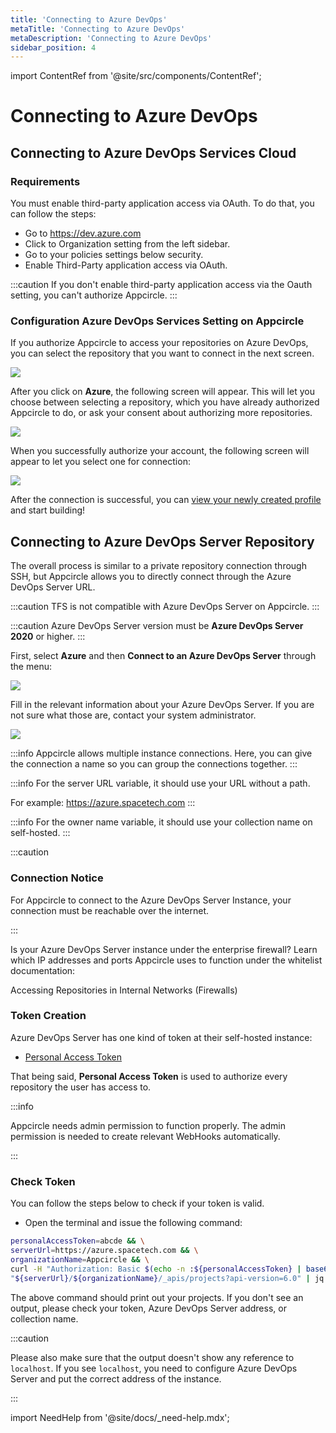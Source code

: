 ```yaml
---
title: 'Connecting to Azure DevOps'
metaTitle: 'Connecting to Azure DevOps'
metaDescription: 'Connecting to Azure DevOps'
sidebar_position: 4
---
```


import ContentRef from '@site/src/components/ContentRef';

# Connecting to Azure DevOps

## Connecting to Azure DevOps Services Cloud

### Requirements

You must enable third-party application access via OAuth. To do that, you can follow the steps:

- Go to https://dev.azure.com
- Click to Organization setting from the left sidebar.
- Go to your policies settings below security.
- Enable Third-Party application access via OAuth.

:::caution
If you don't enable third-party application access via the Oauth setting, you can't authorize Appcircle.
:::

### Configuration Azure DevOps Services Setting on Appcircle

If you authorize Appcircle to access your repositories on Azure DevOps, you can select the repository that you want to connect in the next screen.

![](<https://cdn.appcircle.io/docs/assets/azure-connect-main.png>)

After you click on **Azure**, the following screen will appear. This will let you choose between selecting a repository, which you have already authorized Appcircle to do, or ask your consent about authorizing more repositories.

![](<https://cdn.appcircle.io/docs/assets/azure-connection-3.png>)

When you successfully authorize your account, the following screen will appear to let you select one for connection:

![](<https://cdn.appcircle.io/docs/assets/azure-connection-6.png>)

After the connection is successful, you can [view your newly created profile](./README.md#view-the-newly-created-build-profile) and start building!

## Connecting to Azure DevOps Server Repository

The overall process is similar to a private repository connection through SSH, but Appcircle allows you to directly connect through the Azure DevOps Server URL.

:::caution
TFS is not compatible with Azure DevOps Server on Appcircle.
:::

:::caution
Azure DevOps Server version must be **Azure DevOps Server 2020** or higher.
:::

First, select **Azure** and then **Connect to an Azure DevOps Server** through the menu:

![](<https://cdn.appcircle.io/docs/assets/azure-con-2.png>)

Fill in the relevant information about your Azure DevOps Server. If you are not sure what those are, contact your system administrator.

![](<https://cdn.appcircle.io/docs/assets/azure-con-5.png>)

:::info
Appcircle allows multiple instance connections. Here, you can give the connection a name so you can group the connections together.
:::

:::info
For the server URL variable, it should use your URL without a path.

For example: https://azure.spacetech.com
:::

:::info
For the owner name variable, it should use your collection name on self-hosted.
:::

:::caution

### Connection Notice

For Appcircle to connect to the Azure DevOps Server Instance, your connection must be reachable over the internet.

:::

Is your Azure DevOps Server instance under the enterprise firewall? Learn which IP addresses and ports Appcircle uses to function under the whitelist documentation:

<ContentRef url="/infrastructure/accessing-repositories-in-internal-networks-firewalls">
Accessing Repositories in Internal Networks (Firewalls)
</ContentRef>

### Token Creation

Azure DevOps Server has one kind of token at their self-hosted instance:

- [Personal Access Token](https://learn.microsoft.com/en-us/azure/devops/organizations/accounts/use-personal-access-tokens-to-authenticate?view=azure-devops&tabs=Windows)

That being said, **Personal Access Token** is used to authorize every repository the user has access to.

:::info

Appcircle needs admin permission to function properly. The admin permission is needed to create relevant WebHooks automatically.

:::

### Check Token

You can follow the steps below to check if your token is valid.

- Open the terminal and issue the following command:

```bash
personalAccessToken=abcde && \
serverUrl=https://azure.spacetech.com && \
organizationName=Appcircle && \
curl -H "Authorization: Basic $(echo -n :${personalAccessToken} | base64)" \
"${serverUrl}/${organizationName}/_apis/projects?api-version=6.0" | jq
```

The above command should print out your projects. If you don't see an output, please check your token, Azure DevOps Server address, or collection name.

:::caution

Please also make sure that the output doesn't show any reference to `localhost`. If you see `localhost`, you need to configure Azure DevOps Server and put the correct address of the instance.

:::

import NeedHelp from '@site/docs/\_need-help.mdx';

<NeedHelp />
